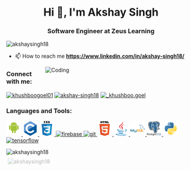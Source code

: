 <h1 align="center">Hi 👋, I'm Akshay Singh</h1>
<h3 align="center">Software Engineer at Zeus Learning</h3>

<p align="left"> <img src="https://komarev.com/ghpvc/?username=akshaysingh18&label=Profile%20views&color=0e75b6&style=flat" alt="akshaysingh18" /> </p>

- 📫 How to reach me **https://www.linkedin.com/in/akshay-singh18/**

<img align="right" alt="Coding" width="400" src="https://user-images.githubusercontent.com/66876935/120096964-c498fa80-c14b-11eb-8afc-ee06495f30fe.png">

<h3 align="left">Connect with me:</h3>
<p align="left">
<a href="https://twitter.com/akshay34682305" target="blank"><img align="center" src="https://cdn.jsdelivr.net/npm/simple-icons@3.0.1/icons/twitter.svg" alt="khushboogoel01" height="30" width="40" /></a>
<a href="https://linkedin.com/in/akshay-singh18" target="blank"><img align="center" src="https://cdn.jsdelivr.net/npm/simple-icons@3.0.1/icons/linkedin.svg" alt="akshay-singh18" height="30" width="40" /></a>
<a href="https://instagram.com/akshay.singh_21" target="blank"><img align="center" src="https://cdn.jsdelivr.net/npm/simple-icons@3.0.1/icons/instagram.svg" alt="_khushboo.goel" height="30" width="40" /></a>

</p>

<h3 align="left">Languages and Tools:</h3>
<p align="left"> <a href="https://developer.android.com" target="_blank"> <img src="https://raw.githubusercontent.com/devicons/devicon/master/icons/android/android-original-wordmark.svg" alt="android" width="40" height="40"/> </a> <a href="https://www.cprogramming.com/" target="_blank"> <img src="https://raw.githubusercontent.com/devicons/devicon/master/icons/c/c-original.svg" alt="c" width="40" height="40"/> </a> <a href="https://www.w3schools.com/css/" target="_blank"> <img src="https://raw.githubusercontent.com/devicons/devicon/master/icons/css3/css3-original-wordmark.svg" alt="css3" width="40" height="40"/> </a> <a href="https://firebase.google.com/" target="_blank"> <img src="https://www.vectorlogo.zone/logos/firebase/firebase-icon.svg" alt="firebase" width="40" height="40"/> </a> <a href="https://git-scm.com/" target="_blank"> <img src="https://www.vectorlogo.zone/logos/git-scm/git-scm-icon.svg" alt="git" width="40" height="40"/> </a> <a href="https://www.w3.org/html/" target="_blank"> <img src="https://raw.githubusercontent.com/devicons/devicon/master/icons/html5/html5-original-wordmark.svg" alt="html5" width="40" height="40"/> </a> <a href="https://www.java.com" target="_blank"> <img src="https://raw.githubusercontent.com/devicons/devicon/master/icons/java/java-original.svg" alt="java" width="40" height="40"/> </a> <a href="https://www.mysql.com/" target="_blank"> <img src="https://raw.githubusercontent.com/devicons/devicon/master/icons/mysql/mysql-original-wordmark.svg" alt="mysql" width="40" height="40"/> </a> <a href="https://www.postgresql.org" target="_blank"> <img src="https://raw.githubusercontent.com/devicons/devicon/master/icons/postgresql/postgresql-original-wordmark.svg" alt="postgresql" width="40" height="40"/> </a> <a href="https://www.python.org" target="_blank"> <img src="https://raw.githubusercontent.com/devicons/devicon/master/icons/python/python-original.svg" alt="python" width="40" height="40"/> </a> <a href="https://www.tensorflow.org" target="_blank"> <img src="https://www.vectorlogo.zone/logos/tensorflow/tensorflow-icon.svg" alt="tensorflow" width="40" height="40"/> </a> </p>

<p><img align="left" src="https://github-readme-stats.vercel.app/api/top-langs?username=akshaysingh18&show_icons=true&locale=en&layout=compact" alt="akshaysingh18" /></p>
<p style="height: 10px;">
<p>&nbsp;<img align="center" style="filter:opacity(30%);" src="https://github-readme-stats.vercel.app/api?username=akshaysingh18&show_icons=true&locale=en" alt="akshaysingh18" /></p>


